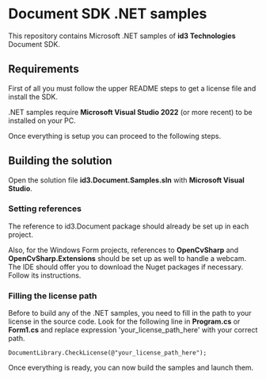 # Document SDK .NET samples

This repository contains Microsoft .NET samples of **id3 Technologies** Document SDK.

## Requirements

First of all you must follow the upper README steps to get a license file and install the SDK.

.NET samples require **Microsoft Visual Studio 2022** (or more recent) to be installed on your PC.

Once everything is setup you can proceed to the following steps.

## Building the solution

Open the solution file **id3.Document.Samples.sln** with **Microsoft Visual Studio**.

### Setting references

The reference to id3.Document package should already be set up in each project.

Also, for the Windows Form projects, references to **OpenCvSharp** and **OpenCvSharp.Extensions** should be set up as well to handle a webcam. The IDE should offer you to download the Nuget packages if necessary. Follow its instructions.

### Filling the license path

Before to build any of the .NET samples, you need to fill in the path to your license in the source code. Look for the following line in **Program.cs** or **Form1.cs** and replace expression 'your_license_path_here' with your correct path.

    DocumentLibrary.CheckLicense(@"your_license_path_here");

Once everything is ready, you can now build the samples and launch them.